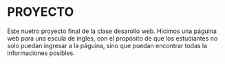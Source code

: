 # PROYECTO
Este nuetro proyecto final de la clase desarollo web.
Hicimos una páguina web para una escula de ingles, con el propósito de que los estudiantes no solo puedan ingresar a la páguina,
sino que puedan encontrar todas la informaciones posibles.
